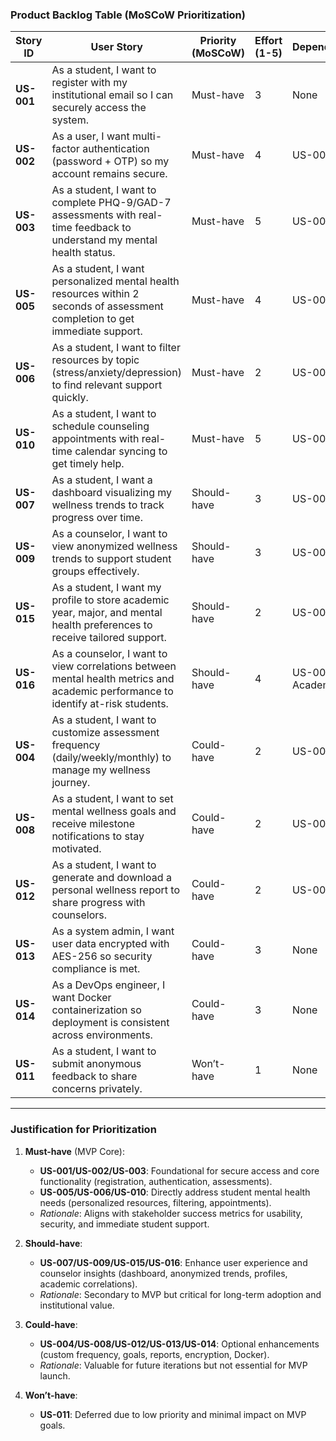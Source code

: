 ### Product Backlog Table (MoSCoW Prioritization)

| Story ID | User Story | Priority (MoSCoW) | Effort (1-5) | Dependencies |
|----------|-------------|-------------------|--------------|--------------|
| **US-001** | As a student, I want to register with my institutional email so I can securely access the system. | Must-have | 3 | None |
| **US-002** | As a user, I want multi-factor authentication (password + OTP) so my account remains secure. | Must-have | 4 | US-001 |
| **US-003** | As a student, I want to complete PHQ-9/GAD-7 assessments with real-time feedback to understand my mental health status. | Must-have | 5 | US-002 |
| **US-005** | As a student, I want personalized mental health resources within 2 seconds of assessment completion to get immediate support. | Must-have | 4 | US-003 |
| **US-006** | As a student, I want to filter resources by topic (stress/anxiety/depression) to find relevant support quickly. | Must-have | 2 | US-005 |
| **US-010** | As a student, I want to schedule counseling appointments with real-time calendar syncing to get timely help. | Must-have | 5 | US-001 |
| **US-007** | As a student, I want a dashboard visualizing my wellness trends to track progress over time. | Should-have | 3 | US-003 |
| **US-009** | As a counselor, I want to view anonymized wellness trends to support student groups effectively. | Should-have | 3 | US-003 |
| **US-015** | As a student, I want my profile to store academic year, major, and mental health preferences to receive tailored support. | Should-have | 2 | US-001 |
| **US-016** | As a counselor, I want to view correlations between mental health metrics and academic performance to identify at-risk students. | Should-have | 4 | US-003, Academic API |
| **US-004** | As a student, I want to customize assessment frequency (daily/weekly/monthly) to manage my wellness journey. | Could-have | 2 | US-003 |
| **US-008** | As a student, I want to set mental wellness goals and receive milestone notifications to stay motivated. | Could-have | 2 | US-007 |
| **US-012** | As a student, I want to generate and download a personal wellness report to share progress with counselors. | Could-have | 2 | US-007 |
| **US-013** | As a system admin, I want user data encrypted with AES-256 so security compliance is met. | Could-have | 3 | None |
| **US-014** | As a DevOps engineer, I want Docker containerization so deployment is consistent across environments. | Could-have | 3 | None |
| **US-011** | As a student, I want to submit anonymous feedback to share concerns privately. | Won’t-have | 1 | None |

---

### **Justification for Prioritization**  
1. **Must-have** (MVP Core):  
   - **US-001/US-002/US-003**: Foundational for secure access and core functionality (registration, authentication, assessments).  
   - **US-005/US-006/US-010**: Directly address student mental health needs (personalized resources, filtering, appointments).  
   - *Rationale*: Aligns with stakeholder success metrics for usability, security, and immediate student support.  

2. **Should-have**:  
   - **US-007/US-009/US-015/US-016**: Enhance user experience and counselor insights (dashboard, anonymized trends, profiles, academic correlations).  
   - *Rationale*: Secondary to MVP but critical for long-term adoption and institutional value.  

3. **Could-have**:  
   - **US-004/US-008/US-012/US-013/US-014**: Optional enhancements (custom frequency, goals, reports, encryption, Docker).  
   - *Rationale*: Valuable for future iterations but not essential for MVP launch.  

4. **Won’t-have**:  
   - **US-011**: Deferred due to low priority and minimal impact on MVP goals.  
